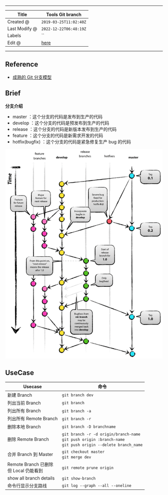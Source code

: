 -----

| Title         | Tools Git branch                                     |
| ------------- | ---------------------------------------------------- |
| Created @     | `2019-03-25T11:02:40Z`                               |
| Last Modify @ | `2022-12-22T06:48:19Z`                               |
| Labels        | \`\`                                                 |
| Edit @        | [here](https://github.com/junxnone/xwiki/issues/115) |

-----

## Reference

  - [成熟的 Git 分支模型](https://my.oschina.net/liebrother/blog/2990683)

## Brief

**分支介绍**

  - master ：这个分支的代码是发布到生产的代码
  - develop ：这个分支的代码是预发布到生产的代码
  - release ：这个分支的代码是新版本发布到生产的代码
  - feature ：这个分支的代码是新需求开发的代码
  - hotfix(bugfix) ：这个分支的代码是紧急修复生产 bug 的代码

![image](media/0dafc24022c434a9fe3333076c14deb85f8a4e71.png)

## UseCase

| Usecase                           | 命令                                                                                                                 |
| --------------------------------- | ------------------------------------------------------------------------------------------------------------------ |
| 新建 Branch                         | `git branch dev`                                                                                                   |
| 列出当前 Branch                       | `git branch`                                                                                                       |
| 列出所有 Branch                       | `git branch -a`                                                                                                    |
| 列出所有 Remote Branch                | `git branch -r`                                                                                                    |
| 删除本地 Branch                       | `git branch -D branchname`                                                                                         |
| 删除 Remote Branch                  | `git branch -r -d origin/branch-name`<br>`git push origin :branch-name`<br> `git push origin --delete branch_name` |
| 合并 Branch 到 Master                | `git checkout master`<br>`git merge dev`                                                                           |
| Remote Branch 已删除<br>但 Local 仍能看到 | `git remote prune origin`                                                                                          |
| show all branch details           | `git show-branch`                                                                                                  |
| 命令行显示分支路线                         | `git log --graph --all --oneline`                                                                                  |
